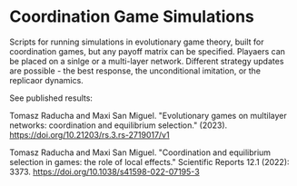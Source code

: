 # Coordination Game Simulations
Scripts for running simulations in evolutionary game theory, built for coordination games, but any payoff matrix can be specified. Playaers can be placed on a sinlge or a multi-layer network. Different strategy updates are possible - the best response, the unconditional imitation, or the replicaor dynamics.

See published results:

Tomasz Raducha and Maxi San Miguel. "Evolutionary games on multilayer networks: coordination and equilibrium selection." (2023).
https://doi.org/10.21203/rs.3.rs-2719017/v1

Tomasz Raducha and Maxi San Miguel. "Coordination and equilibrium selection in games: the role of local effects." Scientific Reports 12.1 (2022): 3373.
https://doi.org/10.1038/s41598-022-07195-3

